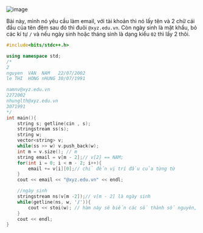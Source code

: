 ![image](https://github.com/Llam-a/Practice_Cpp/assets/115911041/743505e0-f5e1-4126-85a6-75c9761bf81d)

Bài này, mình nó yêu cầu làm email, với tài khoản thì nó lấy tên và 2 chữ cái đầu của tên đệm sau đó thì đuôi `@xyz.edu.vn`. Còn ngày sinh là mật khẩu, bỏ các kí tự `/` và nếu ngày sinh hoặc tháng sinh là dạng kiểu `02` thì lấy 2 thôi.

```cpp
#include<bits/stdc++.h>

using namespace std;
/*
2
nguyen  VAN  NAM   22/07/2002
le THI  HONG nHUNG 30/07/1991

namnv@xyz.edu.vn
2272002
nhunglth@xyz.edu.vn
3071991
*/
int main(){
    string s; getline(cin , s);
    stringstream ss(s);
    string w;
    vector<string> v;
    while(ss >> w) v.push_back(w);
    int m = v.size(); // m
    string email = v[m - 2];// v[2] == NAM;
    for(int i = 0; i < m - 2; i++){
        email += v[i][0];// chỉ đến vị trí đầu của từng từ
    }
    cout << email << "@xyz.edu.vn" << endl;

    //ngày sinh
    stringstream ns(v[m -2]);// v[m - 2] là ngày sinh 
    while(getline(ns, w, '/')){
        cout << stoi(w); // hàm này sẽ biến các số thành số nguyên, và đổi 01 thành 1
    }
    cout << endl;
}
```
